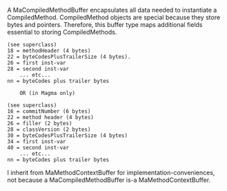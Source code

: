 A MaCompiledMethodBuffer encapsulates all data needed to instantiate a CompiledMethod.  CompiledMethod objects are special because they store bytes and pointers.  Therefore, this buffer type maps additional fields essential to storing CompiledMethods.

	(see superclass)
	18 = methodHeader (4 bytes)
	22 = byteCodesPlusTrailerSize (4 bytes).
	26 = first inst-var
	28 = second inst-var
		... etc...
	nn = byteCodes plus trailer bytes

		OR (in Magma only)

	(see superclass)
	16 = commitNumber (6 bytes)
	22 = method header (4 bytes)
	26 = filler (2 bytes)
	28 = classVersion (2 bytes)
	30 = byteCodesPlusTrailerSize (4 bytes)
	34 = first inst-var
	40 = second inst-var
		... etc...
	nn = byteCodes plus trailer bytes

I inherit from MaMethodContextBuffer for implementation-conveniences, not because a MaCompiledMethodBuffer is-a MaMethodContextBuffer.